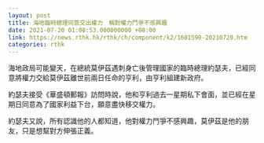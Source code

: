 ```yaml
---
layout: post
title: 海地臨時總理同意交出權力　稱對權力鬥爭不感興趣
date: 2021-07-20 01:08:53.000000000 +08:00
link: https://news.rthk.hk/rthk/ch/component/k2/1601590-20210720.htm
categories: rthk
---
```


海地政局可能變天，在總統莫伊茲遇刺身亡後管理國家的臨時總理約瑟夫，已經同意將權力交給莫伊茲離世前兩日任命的亨利，由亨利組建新政府。

約瑟夫接受《華盛頓郵報》訪問時說，他和亨利過去一星期私下會面，並已經在星期日同意為了國家利益下台，願意盡快移交權力。

約瑟夫又說，所有認識他的人都知道，他對權力鬥爭不感興趣，莫伊茲是他的朋友，只是想幫對方伸張正義。
